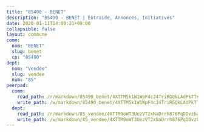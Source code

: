 ```yaml
---
title: "85490 - BENET"
description: "85490 - BENET | Entraide, Annonces, Initiatives"
date: 2020-01-11T14:09:21+09:00
collapsible: false
layout: commune
comm:
  nom: "BENET"
  slug: benet
  cp: "85490"
dept:
  nom: "Vendée"
  slug: vendee
  num: "85"
peerpad:
  comm:
    read_path: /r/markdown/85490_benet/4XTTM5k1W1WpF4cJ4TriRGQkLAdPkTTnYKRKa4wB6in8TzDsf
    write_path: /w/markdown/85490_benet/4XTTM5k1W1WpF4cJ4TriRGQkLAdPkTTnYKRKa4wB6in8TzDsf-K3TgUY5QatL5jZjk5frCZGRdTZjQo17QvsyRMfRB5T67HrkAjX2V4NVZJVYj1qt4FQbS2vP9umDXLsNsHoLiVdBRn2RLwLHrwQGSuNk2jxTyABxCnZHPa8wqLKwvS8vKbc4Syruw
  dept:
    read_path: /r/markdown/85_vendee/4XTTM9oWT3UezVT2xNaDrrh876PqDDvzbaovSPP6P6ha63Ezk
    write_path: /w/markdown/85_vendee/4XTTM9oWT3UezVT2xNaDrrh876PqDDvzbaovSPP6P6ha63Ezk-K3TgTz4T2Ao5CxcmNgKRpi6DXEbSZWgvvZNdT7V4KiJycR1vvtGLxg5iYYYKajishdNzKNazAywn7vjwqtQs859ALiENaqFJQsULDwd4rYqVPy8n3JbNCeuPxinCnetCgcSuCcyv
---
```


